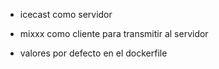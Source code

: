 - icecast como servidor
- mixxx como cliente para transmitir al servidor

- valores por defecto en el dockerfile
